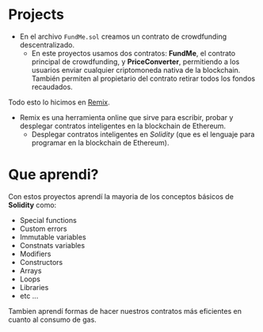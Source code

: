 # Projects

- En el archivo `FundMe.sol` creamos un contrato de crowdfunding descentralizado.
  - En este proyectos usamos dos contratos: **FundMe**, el contrato principal de crowdfunding, y **PriceConverter**, permitiendo a los usuarios enviar cualquier criptomoneda nativa de la blockchain. También permiten al propietario del contrato retirar todos los fondos recaudados.

 Todo esto lo hicimos en [Remix](https://remix.ethereum.org/).
 - Remix es una herramienta online que sirve para escribir, probar y desplegar contratos inteligentes en la blockchain de Ethereum.
    - Desplegar contratos inteligentes en *Solidity* (que es el lenguaje para programar en la blockchain de Ethereum).

# Que aprendi?

Con estos proyectos aprendí la mayoria de los conceptos básicos de **Solidity** como:
  - Special functions
  - Custom errors
  - Immutable variables
  - Constnats variables
  - Modifiers
  - Constructors
  - Arrays
  - Loops
  - Libraries
  - etc ...

Tambien aprendí formas de hacer nuestros contratos más eficientes en cuanto al consumo de gas.
